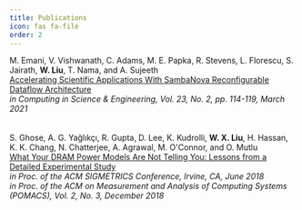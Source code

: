 ```yaml
---
title: Publications
icon: fas fa-file
order: 2
---
```


M. Emani, V. Vishwanath, C. Adams, M. E. Papka, R. Stevens, L. Florescu, S. Jairath, **W. Liu**, T. Nama, and A. Sujeeth\
[Accelerating Scientific Applications With SambaNova Reconfigurable Dataflow Architecture](https://ieeexplore.ieee.org/document/9387491)\
_in Computing in Science & Engineering, Vol. 23, No. 2, pp. 114-119, March 2021_
\
\
\
S. Ghose, A. G. Yağlıkçı, R. Gupta, D. Lee, K. Kudrolli, **W. X. Liu**, H. Hassan, K. K. Chang, N. Chatterjee, A. Agrawal, M. O'Connor, and O. Mutlu\
[What Your DRAM Power Models Are Not Telling You: Lessons from a Detailed Experimental Study](../assets/pubs/18sigmetrics_vampire.pdf)\
_in Proc. of the ACM SIGMETRICS Conference, Irvine, CA, June 2018_\
_in Proc. of the ACM on Measurement and Analysis of Computing Systems (POMACS), Vol. 2, No. 3, December 2018_
